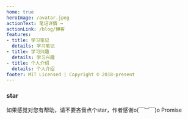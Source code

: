 ```yaml
---
home: true
heroImage: /avatar.jpeg
actionText: 笔记详情 →
actionLink: /blog/博客
features:
- title: 学习笔记
  details: 学习笔记
- title: 学习兴趣
  details: 学习兴趣
- title: 个人介绍
  details: 个人介绍
footer: MIT Licensed | Copyright © 2018-present 
---
```


### star
如果感觉对您有帮助，请不要吝啬点个star，作者感谢o(￣︶￣)o  Promise 